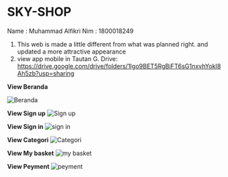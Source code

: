 # SKY-SHOP
Name : Muhammad Alfikri
Nim : 1800018249


1. This web is made a little different from what was planned right. and updated a more attractive appearance
2. view app mobile in Tautan G. Drive:
https://drive.google.com/drive/folders/1Igo9BET5RgBiFT6sG1nxvhYokl8Ah5zb?usp=sharing 

**View Beranda**

![Beranda](https://user-images.githubusercontent.com/48192415/106588105-fbd01400-657c-11eb-85c5-a26f68f15965.png)

**View Sign up**
![Sign up](https://user-images.githubusercontent.com/48192415/106588358-46ea2700-657d-11eb-9f6e-c9793aa991c2.png)

**View Sign in**
![sign in](https://user-images.githubusercontent.com/48192415/106588443-5cf7e780-657d-11eb-8c60-0c48bdfd6220.png)

**View Categori**
![Categori](https://user-images.githubusercontent.com/48192415/106588493-6bde9a00-657d-11eb-95f1-5fdcbb4743e8.png)

**View My basket**
![my basket](https://user-images.githubusercontent.com/48192415/106588607-929cd080-657d-11eb-8e53-6ee80e7eae34.png)

**View Peyment**
![peyment](https://user-images.githubusercontent.com/48192415/106588650-9f212900-657d-11eb-84fd-f0630798d009.png)
